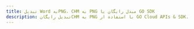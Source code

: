 ---title: تبدیل Word بهPNG، CHM به PNG مبدل رایگان یا GO SDKdescription: تبدیل رایگانCHM به PNG با استفاده از GO Cloud APIs & SDK. همچنین اسناد Microsoft Word و OpenOffice را در Cloud ایجاد، ویرایش و رندر کنید.---
